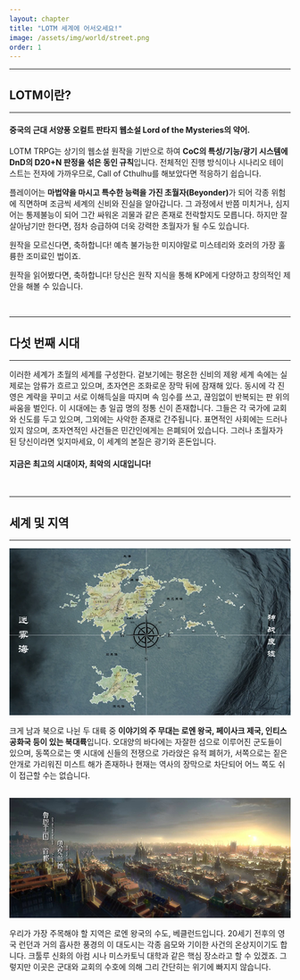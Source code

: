 ```yaml
---
layout: chapter
title: "LOTM 세계에 어서오세요!"
image: /assets/img/world/street.png
order: 1
---
```

<hr><h2>LOTM이란?</h2><hr>
<h4>중국의 근대 서양풍 오컬트 판타지 웹소설 Lord of the Mysteries의 약어.</h4>
<p>LOTM TRPG는 상기의 웹소설 원작을 기반으로 하여 <b>CoC의 특성/기능/광기 시스템에 DnD의 D20+N 판정을 섞은 동인 규칙</b>입니다. 전체적인 진행 방식이나 시나리오 테이스트는 전자에 가까우므로, Call of Cthulhu를 해보았다면 적응하기 쉽습니다.</p>
<p>플레이어는 <b>마법약을 마시고 특수한 능력을 가진 초월자(Beyonder)</b>가 되어 각종 위험에 직면하며 조금씩 세계의 신비와 진실을 알아갑니다. 그 과정에서 반쯤 미치거나, 심지어는 통제불능이 되어 그간 싸워온 괴물과 같은 존재로 전락할지도 모릅니다. 하지만 잘 살아남기만 한다면, 점차 승급하여 더욱 강력한 초월자가 될 수도 있습니다.</p>
<p>원작을 모르신다면, 축하합니다! 예측 불가능한 미지야말로 미스테리와 호러의 가장 훌륭한 조미료인 법이죠. </p>
<p>원작을 읽어봤다면, 축하합니다! 당신은 원작 지식을 통해 KP에게 다양하고 창의적인 제안을 해볼 수 있습니다.</p>
<br>
<hr><h2>다섯 번째 시대</h2><hr>
<p>이러한 세계가 초월의 세계를 구성한다. 겉보기에는 평온한 신비의 제왕 세계 속에는 실제로는 암류가 흐르고
있으며, 초자연은 조화로운 장막 뒤에 잠재해 있다. 동시에 각 진영은 계략을 꾸미고 서로 이해득실을 따지며 속
임수를 쓰고, 끊임없이 반복되는 판 위의 싸움을 벌인다. 이 시대에는 총 일곱 명의 정통 신이 존재합니다. 그들은 각 국가에 교회와 신도를 두고 있으며, 그외에는 사악한 존재로 간주됩니다. 표면적인 사회에는 드러나 있지 않으며, 초자연적인 사건들은 민간인에게는 은폐되어 있습니다. 그러나 초월자가 된 당신이라면 잊지마세요, 이 세계의 본질은 광기와 혼돈입니다.</p>
<h4>지금은 최고의 시대이자, 최악의 시대입니다!</h4>
<br>
<hr><h2>세계 및 지역</h2><hr>
<img src="https://raw.githubusercontent.com/izpew/lotm/main/assets/img/world/worldmap.webp">
<p>크게 남과 북으로 나뉜 두 대륙 중 <b>이야기의 주 무대는 로엔 왕국, 페이사크 제국, 인티스 공화국 등이 있는 북대륙</b>입니다. 오대양의 바다에는 자잘한 섬으로 이루어진 군도들이 있으며, 동쪽으로는 옛 시대에 신들의 전쟁으로 가라앉은 유적 폐허가, 서쪽으로는 짙은 안개로 가리워진 미스트 해가 존재하나 현재는 역사의 장막으로 차단되어 어느 쪽도 쉬이 접근할 수는 없습니다.</p>
<br>
<img src="https://raw.githubusercontent.com/izpew/lotm/main/assets/img/world/backlund01.png">
<p>우리가 가장 주목해야 할 지역은 로엔 왕국의 수도, 베클런드입니다. 20세기 전후의 영국 런던과 거의 흡사한 풍경의 이 대도시는 각종 음모와 기이한 사건의 온상지이기도 합니다. 크툴루 신화의 아컴 시나 미스카토닉 대학과 같은 핵심 장소라고 할 수 있겠죠. 그렇지만 이곳은 군대와 교회의 수호에 의해 그리 간단히는 위기에 빠지지 않습니다.</p>

